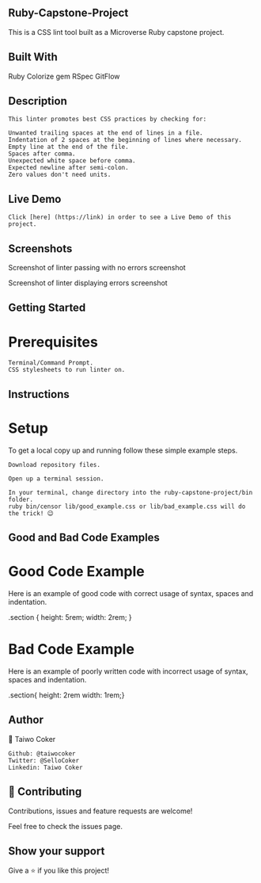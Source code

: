 ## Ruby-Capstone-Project

This is a CSS lint tool built as a Microverse Ruby capstone project.

## Built With
  Ruby
  Colorize gem
  RSpec
  GitFlow

## Description
    This linter promotes best CSS practices by checking for:

    Unwanted trailing spaces at the end of lines in a file.
    Indentation of 2 spaces at the beginning of lines where necessary.
    Empty line at the end of the file.
    Spaces after comma.
    Unexpected white space before comma.
    Expected newline after semi-colon.
    Zero values don't need units.

## Live Demo
    Click [here] (https://link) in order to see a Live Demo of this project.

## Screenshots
Screenshot of linter passing with no errors
screenshot

Screenshot of linter displaying errors
screenshot

## Getting Started
# Prerequisites
    Terminal/Command Prompt.
    CSS stylesheets to run linter on.

## Instructions
# Setup

To get a local copy up and running follow these simple example steps.

    Download repository files.

    Open up a terminal session.

    In your terminal, change directory into the ruby-capstone-project/bin folder.
    ruby bin/censor lib/good_example.css or lib/bad_example.css will do the trick! 😉

## Good and Bad Code Examples
# Good Code Example
  Here is an example of good code with correct usage of syntax, spaces and indentation.

.section {
  height: 5rem;
  width: 2rem;
}

# Bad Code Example
 Here is an example of poorly written code with incorrect usage of syntax, spaces and indentation.

.section{
    height: 2rem
  width: 1rem;}


## Author
👤 Taiwo Coker

    Github: @taiwocoker
    Twitter: @SelloCoker
    Linkedin: Taiwo Coker

## 🤝 Contributing
  Contributions, issues and feature requests are welcome!

  Feel free to check the issues page.

## Show your support
  Give a ⭐️ if you like this project!
